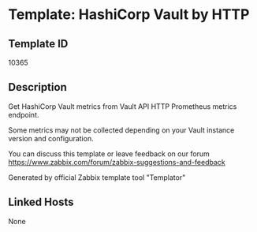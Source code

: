 # Template: HashiCorp Vault by HTTP

## Template ID
10365

## Description
Get HashiCorp Vault metrics from Vault API HTTP Prometheus metrics endpoint.

Some metrics may not be collected depending on your Vault instance version and configuration.

You can discuss this template or leave feedback on our forum https://www.zabbix.com/forum/zabbix-suggestions-and-feedback

Generated by official Zabbix template tool "Templator"

## Linked Hosts
None

